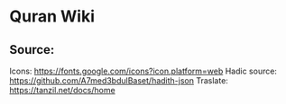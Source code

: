 # Quran Wiki  

## Source:

Icons: https://fonts.google.com/icons?icon.platform=web
Hadic source: https://github.com/A7med3bdulBaset/hadith-json
Traslate: https://tanzil.net/docs/home
